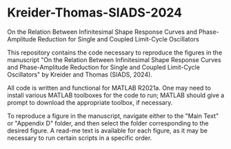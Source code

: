 # Kreider-Thomas-SIADS-2024
On the Relation Between Infinitesimal Shape Response Curves and Phase-Amplitude Reduction for Single and Coupled Limit-Cycle Oscillators

This repository contains the code necessary to reproduce the figures in the manuscript "On the Relation Between Infinitesimal Shape Response Curves and Phase-Amplitude Reduction for Single and Coupled Limit-Cycle Oscillators" by Kreider and Thomas (SIADS, 2024).

All code is written and functional for MATLAB R2021a. One may need to install various MATLAB toolboxes for the code to run; MATLAB should give a prompt to download the appropriate toolbox, if necessary.

To reproduce a figure in the manuscript, navigate either to the "Main Text" or "Appendix D" folder, and then select the folder corresponding to the desired figure. A read-me text is available for each figure, as it may be necessary to run certain scripts in a specific order.
